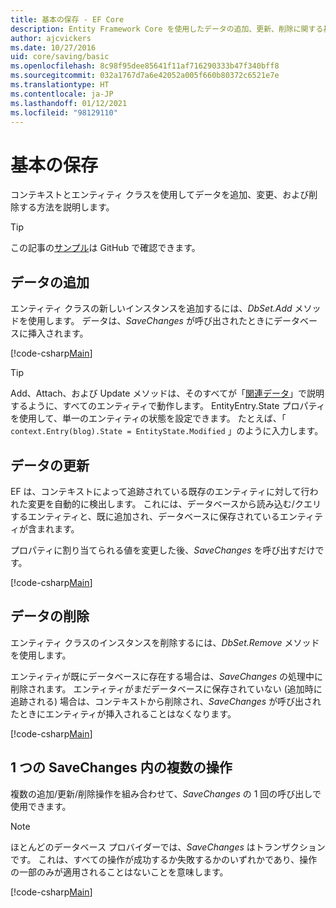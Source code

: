 ```yaml
---
title: 基本の保存 - EF Core
description: Entity Framework Core を使用したデータの追加、更新、削除に関する基本情報
author: ajcvickers
ms.date: 10/27/2016
uid: core/saving/basic
ms.openlocfilehash: 8c98f95dee85641f11af716290333b47f340bff8
ms.sourcegitcommit: 032a1767d7a6e42052a005f660b80372c6521e7e
ms.translationtype: HT
ms.contentlocale: ja-JP
ms.lasthandoff: 01/12/2021
ms.locfileid: "98129110"
---
```

# <a name="basic-save"></a>基本の保存

コンテキストとエンティティ クラスを使用してデータを追加、変更、および削除する方法を説明します。

> [!TIP]
> この記事の[サンプル](https://github.com/dotnet/EntityFramework.Docs/tree/master/samples/core/Saving/Basics/)は GitHub で確認できます。

## <a name="adding-data"></a>データの追加

エンティティ クラスの新しいインスタンスを追加するには、*DbSet.Add* メソッドを使用します。 データは、*SaveChanges* が呼び出されたときにデータベースに挿入されます。

[!code-csharp[Main](../../../samples/core/Saving/Basics/Sample.cs#Add)]

> [!TIP]
> Add、Attach、および Update メソッドは、そのすべてが「[関連データ](xref:core/saving/related-data)」で説明するように、すべてのエンティティで動作します。 EntityEntry.State プロパティを使用して、単一のエンティティの状態を設定できます。 たとえば、「 `context.Entry(blog).State = EntityState.Modified` 」のように入力します。

## <a name="updating-data"></a>データの更新

EF は、コンテキストによって追跡されている既存のエンティティに対して行われた変更を自動的に検出します。 これには、データベースから読み込む/クエリするエンティティと、既に追加され、データベースに保存されているエンティティが含まれます。

プロパティに割り当てられる値を変更した後、*SaveChanges* を呼び出すだけです。

[!code-csharp[Main](../../../samples/core/Saving/Basics/Sample.cs#Update)]

## <a name="deleting-data"></a>データの削除

エンティティ クラスのインスタンスを削除するには、*DbSet.Remove* メソッドを使用します。

エンティティが既にデータベースに存在する場合は、*SaveChanges* の処理中に削除されます。 エンティティがまだデータベースに保存されていない (追加時に追跡される) 場合は、コンテキストから削除され、*SaveChanges* が呼び出されたときにエンティティが挿入されることはなくなります。

[!code-csharp[Main](../../../samples/core/Saving/Basics/Sample.cs#Remove)]

## <a name="multiple-operations-in-a-single-savechanges"></a>1 つの SaveChanges 内の複数の操作

複数の追加/更新/削除操作を組み合わせて、*SaveChanges* の 1 回の呼び出しで使用できます。

> [!NOTE]
> ほとんどのデータベース プロバイダーでは、*SaveChanges* はトランザクションです。 これは、すべての操作が成功するか失敗するかのいずれかであり、操作の一部のみが適用されることはないことを意味します。

[!code-csharp[Main](../../../samples/core/Saving/Basics/Sample.cs#MultipleOperations)]
